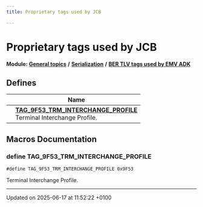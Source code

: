 ```yaml
---
title: Proprietary tags used by JCB

---
```


# Proprietary tags used by JCB

**Module:** **[General topics](group___a_d_k___g_e_n_e_r_a_l.md)** **/** **[Serialization](group___a_d_k___s_e_r_i_a_l_i_z_a_t_i_o_n.md)** **/** **[BER TLV tags used by EMV ADK](group___e_m_v___t_a_g_s.md)**



## Defines

|                | Name           |
| -------------- | -------------- |
|  | **[TAG_9F53_TRM_INTERCHANGE_PROFILE](group___j_k___t_a_g_s.md#define-tag-9f53-trm-interchange-profile)** <br>Terminal Interchange Profile.  |




## Macros Documentation

### define TAG_9F53_TRM_INTERCHANGE_PROFILE

```
#define TAG_9F53_TRM_INTERCHANGE_PROFILE 0x9F53
```

Terminal Interchange Profile. 



-------------------------------

Updated on 2025-06-17 at 11:52:22 +0100